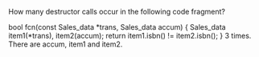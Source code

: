How many destructor calls occur in the following code fragment?

bool fcn(const Sales_data *trans, Sales_data accum)
{
    Sales_data item1(*trans), item2(accum);
    return item1.isbn() != item2.isbn();
}
3 times. There are accum, item1 and item2.